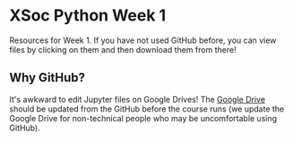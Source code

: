 # XSoc Python Week 1 

Resources for Week 1. If you have not used GitHub before, you can view files by clicking on them and then download them from there! 

## Why GitHub? 

It's awkward to edit Jupyter files on Google Drives! 
The [Google Drive](https://drive.google.com/drive/folders/1adhxMDU5yfMzeUqmRsKioPKwqc9905-S?usp=drive_link) should be updated from the GitHub before the course runs (we update the Google Drive for non-technical people who may be uncomfortable using GitHub).
